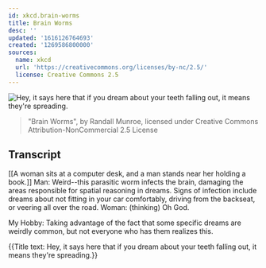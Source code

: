 ```yaml
---
id: xkcd.brain-worms
title: Brain Worms
desc: ''
updated: '1616126764693'
created: '1269586800000'
sources:
  name: xkcd
  url: 'https://creativecommons.org/licenses/by-nc/2.5/'
  license: Creative Commons 2.5
---
```

![Hey, it says here that if you dream about your teeth falling out, it means they're spreading.](https://imgs.xkcd.com/comics/brain_worms.png)
> "Brain Worms", by Randall Munroe, licensed under Creative Commons Attribution-NonCommercial 2.5 License

## Transcript
[[A woman sits at a computer desk, and a man stands near her holding a book.]]
Man: Weird--this parasitic worm infects the brain, damaging the areas responsible for spatial reasoning in dreams. Signs of infection include dreams about not fitting in your car comfortably, driving from the backseat, or veering all over the road.
Woman: (thinking) Oh God.

My Hobby: Taking advantage of the fact that some specific dreams are weirdly common, but not everyone who has them realizes this.

{{Title text: Hey, it says here that if you dream about your teeth falling out, it means they're spreading.}}
